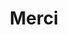---
title: "Merci"
description: "Apprenez-en davantage sur Magalie Seabrooke, la Fondation Fiduciaire Canadienne de Bourses D’Études et comment elle peut vous aider à atteindre vos objectifs."
slug: "merci"
layout: thank-you
keywords: "Magalie Seabrooke, Merci"
cta: "Page D'Accueil"
---